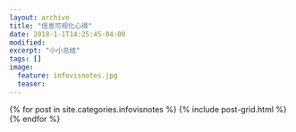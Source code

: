 ```yaml
---
layout: archive
title: "信息可视化心得"
date: 2018-1-1T14:25:45-04:00
modified:
excerpt: "小小总结"
tags: []
image: 
  feature: infovisnotes.jpg
  teaser:
---
```



<div class="tiles">
{% for post in site.categories.infovisnotes %}
  {% include post-grid.html %}
{% endfor %}
</div><!-- /.tiles 把所有categories 有 infovisnotes 的列出来-->
